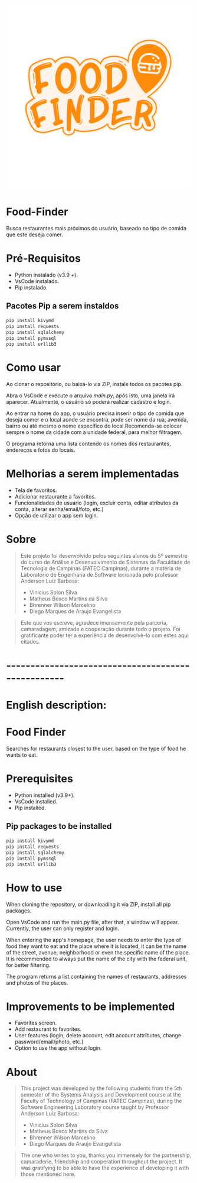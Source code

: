 <img src="https://raw.githubusercontent.com/vinicius-solon-silva/Food-Finder/main/img/FoodFinder.png" alt="drawing" width="500"/>

# Food-Finder
Busca restaurantes mais próximos do usuário, baseado no tipo de comida que este deseja comer.

# Pré-Requisitos
- Python instalado (v3.9 +).
- VsCode instalado.
- Pip instalado.

## Pacotes Pip a serem instaldos
```
pip install kivymd
pip install requests
pip install sqlalchemy
pip install pymssql
pip install urllib3
```

# Como usar

Ao clonar o repositório, ou baixá-lo via ZIP, instale todos os pacotes pip.

Abra o VsCode e execute o arquivo *main.py*, após isto, uma janela irá aparecer. Atualmente, o usuário só poderá realizar cadastro e login.

Ao entrar na home do app, o usuário precisa inserir o tipo de comida que deseja comer e o local aonde se encontra, pode ser nome da rua, avenida, bairro ou até mesmo o nome específico do local.Recomenda-se colocar sempre o nome da cidade com a unidade federal, para melhor filtragem.

O programa retorna uma lista contendo os nomes dos restaurantes, endereços e fotos do locais.

# Melhorias a serem implementadas
- Tela de favoritos.
- Adicionar restaurante a favoritos.
- Funcionalidades de usuário (login, excluir conta, editar atributos da conta, alterar senha/email/foto, etc.)
- Opção de utilizar o app sem login.

# Sobre 
>Este projeto foi desenvolvido pelos seguintes alunos do 5º semestre do curso de Análise e Desenvolvimento de Sistemas da Faculdade de Tecnologia de Campinas (FATEC Campinas), durante a matéria de Laboratório de Engenharia de Software lecionada pelo professor Anderson Luiz Barbosa:
>- Vinicius Solon Silva
>- Matheus Bosco Martins da Silva
>- Bhrenner Wilson Marcelino 
>- Diego Marques de Araujo Evangelista

> Este que vos escreve, agradece imensamente pela parceria, camaradagem, amizade e cooperação durante todo o projeto. Foi gratificante poder ter a experiência de desenvolvê-lo com estes aqui citados.

# --------------------------------------------------
# English description:

# Food Finder
Searches for restaurants closest to the user, based on the type of food he wants to eat.

# Prerequisites
- Python installed (v3.9+).
- VsCode installed.
- Pip installed.

## Pip packages to be installed
```
pip install kivymd
pip install requests
pip install sqlalchemy
pip install pymssql
pip install urllib3
```

# How to use
When cloning the repository, or downloading it via ZIP, install all pip packages.

Open VsCode and run the main.py file, after that, a window will appear. Currently, the user can only register and login.

When entering the app's homepage, the user needs to enter the type of food they want to eat and the place where it is located, it can be the name of the street, avenue, neighborhood or even the specific name of the place. It is recommended to always put the name of the city with the federal unit, for better filtering.

The program returns a list containing the names of restaurants, addresses and photos of the places.

# Improvements to be implemented
- Favorites screen.
- Add restaurant to favorites.
- User features (login, delete account, edit account attributes, change password/email/photo, etc.)
- Option to use the app without login.

# About
>This project was developed by the following students from the 5th semester of the Systems Analysis and Development course at the Faculty of Technology of Campinas (FATEC Campinas), during the Software Engineering Laboratory course taught by Professor Anderson Luiz Barbosa:
>- Vinicius Solon Silva
>- Matheus Bosco Martins da Silva
>- Bhrenner Wilson Marcelino
>- Diego Marques de Araujo Evangelista

> The one who writes to you, thanks you immensely for the partnership, camaraderie, friendship and cooperation throughout the project. It was gratifying to be able to have the experience of developing it with those mentioned here.
